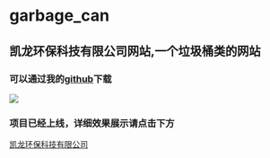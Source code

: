 # garbage_can
## 凯龙环保科技有限公司网站,一个垃圾桶类的网站
### 可以通过我的[github](https://github.com/IIWangTao/garbage_can)下载
![](http://a1.qpic.cn/psb?/V11qI0BQ26Ocim/mm1MbR9QW*AWuvobh4eUlEmiuWo1djGOMTPWqQsjj.E!/b/dKgAAAAAAAAA&bo=cgG4AAAAAAADB.k!&rf=viewer_4)
### 项目已经上线，详细效果展示请点击下方
[凯龙环保科技有限公司](http://www.klhb365.com/)
